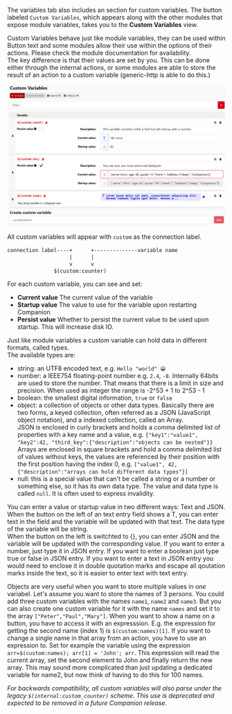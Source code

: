 The variables tab also includes an section for custom variables. The button labeled `Custom Variables`, which appears along with the other modules that expose module variables, takes you to the **Custom Variables** view.

Custom Variables behave just like module variables, they can be used within Button text and some modules allow their use within the options of their actions. Please check the module documentation for availability.  
The key difference is that their values are set by you. This can be done either through the internal actions, or some modules are able to store the result of an action to a custom variable (generic-http is able to do this.)


![Custom Variables View](images/custom-variables.png?raw=true 'Custom Variables View')

All custom variables will appear with `custom` as the connection label.

```
connection label----+      +--------------variable name
                    |      |
                    v      v
               $(custom:counter)
```

For each custom variable, you can see and set:
- **Current value** The current value of the variable
- **Startup value** The value to use for the variable upon restarting Companion
- **Persist value** Whether to persist the current value to be used upon startup. This will increase disk IO.

Just like module variables a custom variable can hold data in different formats, called types.  
The available types are:
- string: an UTF8 encoded text, e.g. `Hello "world" 😀`
- number: a IEEE754 floating-point number e.g. `2.4`, `-8`. Internally 64bits are used to store the number. That means that there is a limit in size and precision. When used as integer the range is  -2^53 + 1 to 2^53 - 1
- boolean: the smallest digital information, `true` or `false`
- object: a collection of objects or other data types. Basically there are two forms, a keyed collection, often referred as a JSON (JavaScript object notation), and a indexed collection, called an Array.  
  JSON is enclosed in curly brackets and holds a comma delimited list of properties with a key name and a value, e.g. `{"key1":"value1", "key2":42, "third_key":{"description":"objects can be nested"}}`  
  Arrays are enclosed in square brackets and hold a comma delimited list of values without keys, the values are referenced by their position with the first position having the index 0, e.g. `["value1", 42, {"description":"arrays can hold different data types"}]`
- null: this is a special value that can't be called a string or a number or something else, so it has its own data type. The value and data type is called `null`. It is often used to express invalidity.

You can enter a value or startup value in two different ways: Text and JSON.
When the button on the left of an text entry field shows a T, you can enter text in the field and the variable will be updated with that text. The data type of the variable will be string.  
When the button on the left is switchted to {}, you can enter JSON and the variable will be updated with the corresponding value. If you want to enter a number, just type it in JSON entry. If you want to enter a boolean just type true or false in JSON entry. If you want to enter a text in JSON entry you would need to enclose it in double quotation marks and escape all qoutation marks inside the text, so it is easier to enter text with text entry.

Objects are very useful when you want to store multiple values in *one* variabel. Let's assume you want to store the names of 3 persons. You could add three custom variables with the names `name1`, `name2` and `name3`. But you can also create one custom variable for it with the name `names` and set it to the array `["Peter","Paul","Mary"]`. When you want to show a name on a button, you have to access it with an expresssion. E.g. the expression for getting the second name (index 1) is `$(custom:names)[1]`. If you want to change a single name in that array from an action, you have to use an expression to. Set for example the variable using the expression `arr=$(custom:names); arr[1] = 'John'; arr`. This expression will read the current array, set the second element to John and finally return the new array. This may sound more complicated than just updating a dedicated variable for name2, but now think of having to do this for 100 names.

_For backwards compatibility, all custom variables will also parse under the legacy `$(internal:custom_counter)` scheme.  This use is deprecated and expected to be removed in a future Companion release._
